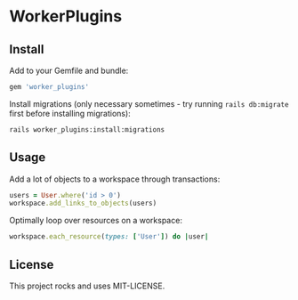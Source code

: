 # WorkerPlugins

## Install

Add to your Gemfile and bundle:
```ruby
gem 'worker_plugins'
```

Install migrations (only necessary sometimes - try running `rails db:migrate` first before installing migrations):
```bash
rails worker_plugins:install:migrations
```

## Usage

Add a lot of objects to a workspace through transactions:

```ruby
users = User.where('id > 0')
workspace.add_links_to_objects(users)
```

Optimally loop over resources on a workspace:

```ruby
workspace.each_resource(types: ['User']) do |user|
```

## License

This project rocks and uses MIT-LICENSE.
